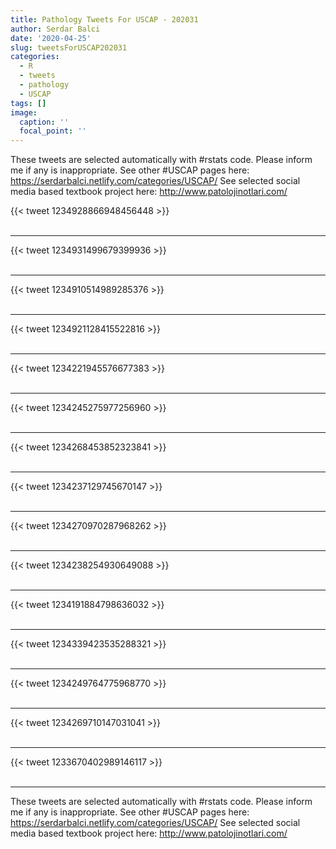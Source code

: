 ```yaml
---
title: Pathology Tweets For USCAP - 202031
author: Serdar Balci
date: '2020-04-25'
slug: tweetsForUSCAP202031
categories:
  - R
  - tweets
  - pathology
  - USCAP
tags: []
image:
  caption: ''
  focal_point: ''
---
```



These tweets are selected automatically with #rstats code. Please inform me if any is inappropriate.
See other #USCAP pages here: https://serdarbalci.netlify.com/categories/USCAP/ 
See selected social media based textbook project here: http://www.patolojinotlari.com/

{{< tweet 1234928866948456448 >}}
<br>
<br>
<hr>
{{< tweet 1234931499679399936 >}}
<br>
<br>
<hr>
{{< tweet 1234910514989285376 >}}
<br>
<br>
<hr>
{{< tweet 1234921128415522816 >}}
<br>
<br>
<hr>
{{< tweet 1234221945576677383 >}}
<br>
<br>
<hr>
{{< tweet 1234245275977256960 >}}
<br>
<br>
<hr>
{{< tweet 1234268453852323841 >}}
<br>
<br>
<hr>
{{< tweet 1234237129745670147 >}}
<br>
<br>
<hr>
{{< tweet 1234270970287968262 >}}
<br>
<br>
<hr>
{{< tweet 1234238254930649088 >}}
<br>
<br>
<hr>
{{< tweet 1234191884798636032 >}}
<br>
<br>
<hr>
{{< tweet 1234339423535288321 >}}
<br>
<br>
<hr>
{{< tweet 1234249764775968770 >}}
<br>
<br>
<hr>
{{< tweet 1234269710147031041 >}}
<br>
<br>
<hr>
{{< tweet 1233670402989146117 >}}
<br>
<br>
<hr>


These tweets are selected automatically with #rstats code. Please inform me if any is inappropriate.
See other #USCAP pages here: https://serdarbalci.netlify.com/categories/USCAP/ 
See selected social media based textbook project here: http://www.patolojinotlari.com/
